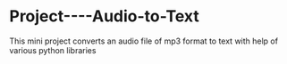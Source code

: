 # Project----Audio-to-Text
This mini project converts an audio file of mp3 format to text with help of various python libraries
